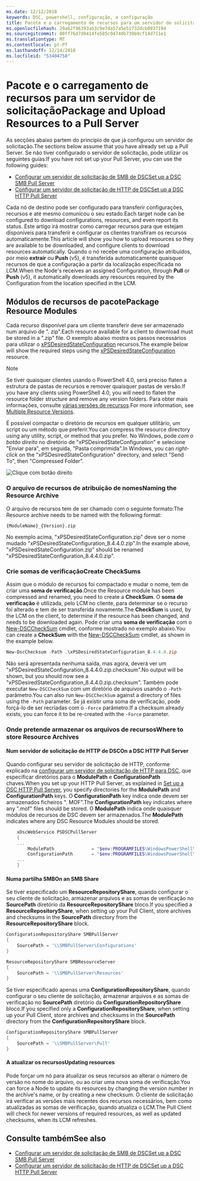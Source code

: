 ```yaml
---
ms.date: 12/12/2018
keywords: DSC, powershell, configuração, a configuração
title: Pacote e o carregamento de recursos para um servidor de solicitação
ms.openlocfilehash: 29a62f96393a53c9e7da57a5e51732dcb0937194
ms.sourcegitcommit: 00ff76d7d9414fe585c04740b739b9cf14d711e1
ms.translationtype: MT
ms.contentlocale: pt-PT
ms.lasthandoff: 12/14/2018
ms.locfileid: "53404758"
---
```

# <a name="package-and-upload-resources-to-a-pull-server"></a><span data-ttu-id="64c91-103">Pacote e o carregamento de recursos para um servidor de solicitação</span><span class="sxs-lookup"><span data-stu-id="64c91-103">Package and Upload Resources to a Pull Server</span></span>

<span data-ttu-id="64c91-104">As secções abaixo partem do princípio de que já configurou um servidor de solicitação.</span><span class="sxs-lookup"><span data-stu-id="64c91-104">The sections below assume that you have already set up a Pull Server.</span></span> <span data-ttu-id="64c91-105">Se não tiver configurado o servidor de solicitação, pode utilizar os seguintes guias:</span><span class="sxs-lookup"><span data-stu-id="64c91-105">If you have not set up your Pull Server, you can use the following guides:</span></span>

- [<span data-ttu-id="64c91-106">Configurar um servidor de solicitação de SMB de DSC</span><span class="sxs-lookup"><span data-stu-id="64c91-106">Set up a DSC SMB Pull Server</span></span>](pullServerSmb.md)
- [<span data-ttu-id="64c91-107">Configurar um servidor de solicitação de HTTP de DSC</span><span class="sxs-lookup"><span data-stu-id="64c91-107">Set up a DSC HTTP Pull Server</span></span>](pullServer.md)

<span data-ttu-id="64c91-108">Cada nó de destino pode ser configurado para transferir configurações, recursos e até mesmo comunicou o seu estado.</span><span class="sxs-lookup"><span data-stu-id="64c91-108">Each target node can be configured to download configurations, resources, and even report its status.</span></span> <span data-ttu-id="64c91-109">Este artigo irá mostrar como carregar recursos para que estejam disponíveis para transferir e configurar os clientes transfiram os recursos automaticamente.</span><span class="sxs-lookup"><span data-stu-id="64c91-109">This article will show you how to upload resources so they are available to be downloaded, and configure clients to download resources automatically.</span></span> <span data-ttu-id="64c91-110">Quando o nó recebe uma configuração atribuídos, por meio **extrair** ou **Push** (v5), é transferida automaticamente quaisquer recursos de que a configuração a partir da localização especificada no LCM.</span><span class="sxs-lookup"><span data-stu-id="64c91-110">When the Node's receives an assigned Configuration, through **Pull** or **Push** (v5), it automatically downloads any resources required by the Configuration from the location specified in the LCM.</span></span>

## <a name="package-resource-modules"></a><span data-ttu-id="64c91-111">Módulos de recursos de pacote</span><span class="sxs-lookup"><span data-stu-id="64c91-111">Package Resource Modules</span></span>

<span data-ttu-id="64c91-112">Cada recurso disponível para um cliente transferir deve ser armazenado num arquivo de ". zip".</span><span class="sxs-lookup"><span data-stu-id="64c91-112">Each resource available for a client to download must be stored in a ".zip" file.</span></span> <span data-ttu-id="64c91-113">O exemplo abaixo mostra os passos necessários para utilizar o [xPSDesiredStateConfiguration](https://www.powershellgallery.com/packages/xPSDesiredStateConfiguration/8.4.0.0) recursos.</span><span class="sxs-lookup"><span data-stu-id="64c91-113">The example below will show the required steps using the [xPSDesiredStateConfiguration](https://www.powershellgallery.com/packages/xPSDesiredStateConfiguration/8.4.0.0) resource.</span></span>

> [!NOTE]
> <span data-ttu-id="64c91-114">Se tiver quaisquer clientes usando o PowerShell 4.0, será preciso flaten a estrutura de pastas de recursos e remover quaisquer pastas de versão.</span><span class="sxs-lookup"><span data-stu-id="64c91-114">If you have any clients using PowerShell 4.0, you will need to flaten the resource folder structure and remove any version folders.</span></span> <span data-ttu-id="64c91-115">Para obter mais informações, consulte [várias versões de recursos](../configurations/import-dscresource.md#multiple-resource-versions).</span><span class="sxs-lookup"><span data-stu-id="64c91-115">For more information, see [Multiple Resource Versions](../configurations/import-dscresource.md#multiple-resource-versions).</span></span>

<span data-ttu-id="64c91-116">É possível compactar o diretório de recursos em qualquer utilitário, um script ou um método que preferir.</span><span class="sxs-lookup"><span data-stu-id="64c91-116">You can compress the resource directory using any utility, script, or method that you prefer.</span></span> <span data-ttu-id="64c91-117">No Windows, pode *com o botão direito* no diretório de "xPSDesiredStateConfiguration" e selecione "Enviar para", em seguida, "Pasta comprimida".</span><span class="sxs-lookup"><span data-stu-id="64c91-117">In Windows, you can *right-click* on the "xPSDesiredStateConfiguration" directory, and select "Send To", then "Compressed Folder".</span></span>

![Clique com botão direito](../media/right-click.gif)

### <a name="naming-the-resource-archive"></a><span data-ttu-id="64c91-119">O arquivo de recursos de atribuição de nomes</span><span class="sxs-lookup"><span data-stu-id="64c91-119">Naming the Resource Archive</span></span>

<span data-ttu-id="64c91-120">O arquivo de recursos tem de ser chamado com o seguinte formato:</span><span class="sxs-lookup"><span data-stu-id="64c91-120">The Resource archive needs to be named with the following format:</span></span>

```
{ModuleName}_{Version}.zip
```

<span data-ttu-id="64c91-121">No exemplo acima, "xPSDesiredStateConfiguration.zip" deve ser o nome mudado "xPSDesiredStateConfiguration_8.4.4.0.zip".</span><span class="sxs-lookup"><span data-stu-id="64c91-121">In the example above, "xPSDesiredStateConfiguration.zip" should be renamed "xPSDesiredStateConfiguration_8.4.4.0.zip".</span></span>

### <a name="create-checksums"></a><span data-ttu-id="64c91-122">Crie somas de verificação</span><span class="sxs-lookup"><span data-stu-id="64c91-122">Create CheckSums</span></span>

<span data-ttu-id="64c91-123">Assim que o módulo de recursos foi compactado e mudar o nome, tem de criar uma **soma de verificação**.</span><span class="sxs-lookup"><span data-stu-id="64c91-123">Once the Resource module has been compressed and renamed, you need to create a **CheckSum**.</span></span>  <span data-ttu-id="64c91-124">O **soma de verificação** é utilizada, pelo LCM no cliente, para determinar se o recurso foi alterado e tem de ser transferida novamente.</span><span class="sxs-lookup"><span data-stu-id="64c91-124">The **CheckSum** is used, by the LCM on the client, to determine if the resource has been changed, and needs to be downloaded again.</span></span> <span data-ttu-id="64c91-125">Pode criar uma **soma de verificação** com o [New-DSCCheckSum](/powershell/module/PSDesiredStateConfiguration/New-DSCCheckSum) cmdlet, conforme mostrado no exemplo abaixo.</span><span class="sxs-lookup"><span data-stu-id="64c91-125">You can create a **CheckSum** with the [New-DSCCheckSum](/powershell/module/PSDesiredStateConfiguration/New-DSCCheckSum) cmdlet, as shown in the example below.</span></span>

```powershell
New-DscChecksum -Path .\xPSDesiredStateConfiguration_8.4.4.0.zip
```

<span data-ttu-id="64c91-126">Não será apresentada nenhuma saída, mas agora, deverá ver um "xPSDesiredStateConfiguration_8.4.4.0.zip.checksum".</span><span class="sxs-lookup"><span data-stu-id="64c91-126">No output will be shown, but you should now see a "xPSDesiredStateConfiguration_8.4.4.0.zip.checksum".</span></span> <span data-ttu-id="64c91-127">Também pode executar `New-DSCCheckSum` com um diretório de arquivos usando o `-Path` parâmetro.</span><span class="sxs-lookup"><span data-stu-id="64c91-127">You can also run `New-DSCCheckSum` against a directory of files using the `-Path` parameter.</span></span> <span data-ttu-id="64c91-128">Se já existir uma soma de verificação, pode forçá-lo de ser recriadas com o `-Force` parâmetro.</span><span class="sxs-lookup"><span data-stu-id="64c91-128">If a checksum already exists, you can force it to be re-created with the `-Force` parameter.</span></span>

### <a name="where-to-store-resource-archives"></a><span data-ttu-id="64c91-129">Onde pretende armazenar os arquivos de recursos</span><span class="sxs-lookup"><span data-stu-id="64c91-129">Where to store Resource Archives</span></span>

#### <a name="on-a-dsc-http-pull-server"></a><span data-ttu-id="64c91-130">Num servidor de solicitação de HTTP de DSC</span><span class="sxs-lookup"><span data-stu-id="64c91-130">On a DSC HTTP Pull Server</span></span>

<span data-ttu-id="64c91-131">Quando configurar seu servidor de solicitação de HTTP, conforme explicado na [configurar um servidor de solicitação de HTTP para DSC](pullServer.md), que especificar diretórios para o **ModulePath** e **ConfigurationPath** chaves.</span><span class="sxs-lookup"><span data-stu-id="64c91-131">When you set up your HTTP Pull Server, as explained in [Set up a DSC HTTP Pull Server](pullServer.md), you specify directories for the **ModulePath** and **ConfigurationPath** keys.</span></span> <span data-ttu-id="64c91-132">O **ConfigurationPath** key indica onde devem ser armazenados ficheiros ". MOF".</span><span class="sxs-lookup"><span data-stu-id="64c91-132">The **ConfigurationPath** key indicates where any ".mof" files should be stored.</span></span> <span data-ttu-id="64c91-133">O **ModulePath** indica onde quaisquer módulos de recursos de DSC devem ser armazenados.</span><span class="sxs-lookup"><span data-stu-id="64c91-133">The **ModulePath** indicates where any DSC Resource Modules should be stored.</span></span>

```powershell
    xDscWebService PSDSCPullServer
    {
    ...
        ModulePath              = "$env:PROGRAMFILES\WindowsPowerShell\DscService\Modules"
        ConfigurationPath       = "$env:PROGRAMFILES\WindowsPowerShell\DscService\Configuration"
    ...
    }

```

#### <a name="on-an-smb-share"></a><span data-ttu-id="64c91-134">Numa partilha SMB</span><span class="sxs-lookup"><span data-stu-id="64c91-134">On an SMB Share</span></span>

<span data-ttu-id="64c91-135">Se tiver especificado um **ResourceRepositoryShare**, quando configurar o seu cliente de solicitação, armazenar arquivos e as somas de verificação no **SourcePath** diretório da **ResourceRepositoryShare** bloco.</span><span class="sxs-lookup"><span data-stu-id="64c91-135">If you specified a **ResourceRepositoryShare**, when setting up your Pull Client, store archives and checksums in the **SourcePath** directory from the **ResourceRepositoryShare** block.</span></span>

```powershell
ConfigurationRepositoryShare SMBPullServer
{
    SourcePath = '\\SMBPullServer\Configurations'
}

ResourceRepositoryShare SMBResourceServer
{
    SourcePath = '\\SMBPullServer\Resources'
}
```

<span data-ttu-id="64c91-136">Se tiver especificado apenas uma **ConfigurationRepositoryShare**, quando configurar o seu cliente de solicitação, armazenar arquivos e as somas de verificação no **SourcePath** diretório da  **ConfigurationRepositoryShare** bloco.</span><span class="sxs-lookup"><span data-stu-id="64c91-136">If you specified only a **ConfigurationRepositoryShare**, when setting up your Pull Client, store archives and checksums in the **SourcePath** directory from the **ConfigurationRepositoryShare** block.</span></span>

```powershell
ConfigurationRepositoryShare SMBPullServer
{
    SourcePath = '\\SMBPullServer\Pull'
}
```

#### <a name="updating-resources"></a><span data-ttu-id="64c91-137">A atualizar os recursos</span><span class="sxs-lookup"><span data-stu-id="64c91-137">Updating resources</span></span>

<span data-ttu-id="64c91-138">Pode forçar um nó para atualizar os seus recursos ao alterar o número de versão no nome do arquivo, ou ao criar uma nova soma de verificação.</span><span class="sxs-lookup"><span data-stu-id="64c91-138">You can force a Node to update its resources by changing the version number in the archive's name, or by creating a new checksum.</span></span> <span data-ttu-id="64c91-139">O cliente de solicitação irá verificar as versões mais recentes dos recursos necessários, bem como atualizadas as somas de verificação, quando atualiza o LCM.</span><span class="sxs-lookup"><span data-stu-id="64c91-139">The Pull Client will check for newer versions of required resources, as well as updated checksums, when its LCM refreshes.</span></span>

## <a name="see-also"></a><span data-ttu-id="64c91-140">Consulte também</span><span class="sxs-lookup"><span data-stu-id="64c91-140">See also</span></span>

- [<span data-ttu-id="64c91-141">Configurar um servidor de solicitação de SMB de DSC</span><span class="sxs-lookup"><span data-stu-id="64c91-141">Set up a DSC SMB Pull Server</span></span>](pullServerSmb.md)
- [<span data-ttu-id="64c91-142">Configurar um servidor de solicitação de HTTP de DSC</span><span class="sxs-lookup"><span data-stu-id="64c91-142">Set up a DSC HTTP Pull Server</span></span>](pullServer.md)
